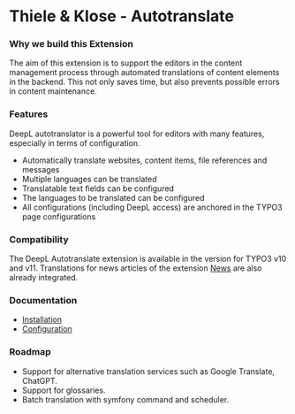 # Thiele & Klose - Autotranslate

### Why we build this Extension

The aim of this extension is to support the editors in the content management process through automated translations of content elements in the backend.
This not only saves time, but also prevents possible errors in content maintenance.

### Features

DeepL autotranslator is a powerful tool for editors with many features, especially in terms of configuration.

* Automatically translate websites, content items, file references and messages
* Multiple languages can be translated
* Translatable text fields can be configured
* The languages to be translated can be configured
* All configurations (including DeepL access) are anchored in the TYPO3 page configurations

### Compatibility

The DeepL Autotranslate extension is available in the version for TYPO3 v10 and v11. Translations for news articles of the extension [News](https://extensions.typo3.org/extension/news) are also already integrated.

### Documentation

* [Installation](Documentation/Installation/Readme.md)
* [Configuration](Documentation/Configuration/Readme.md)

### Roadmap

* Support for alternative translation services such as Google Translate, ChatGPT.
* Support for glossaries.
* Batch translation with symfony command and scheduler.